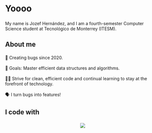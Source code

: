 <h1 align="left">Yoooo</h1>

###

<p align="left">My name is Jozef Hernández, and I am a fourth-semester Computer Science student at Tecnológico de Monterrey (ITESM).</p>

###

<h2 align="left">About me</h2>

###

<p align="left">🐐 Creating bugs since 2020.
<br><br>🎯 Goals: Master efficient data structures and algorithms.<br>
<br>🧑‍💻 Strive for clean, efficient code and continual learning to stay at the forefront of technology.<br>
<br>🗣️ I turn bugs into features!</p>

###

<h2 align="left">I code with</h2>

###

<p align="center">
  <a href="https://skillicons.dev">
    <img src="https://skillicons.dev/icons?i=cpp,py,swift,mysql,matlab,html,css,git," />
  </a>
</p>

###
